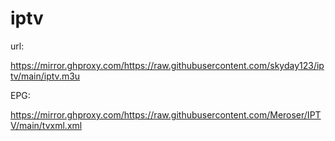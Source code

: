# iptv

url:

https://mirror.ghproxy.com/https://raw.githubusercontent.com/skyday123/iptv/main/iptv.m3u

EPG:

https://mirror.ghproxy.com/https://raw.githubusercontent.com/Meroser/IPTV/main/tvxml.xml
